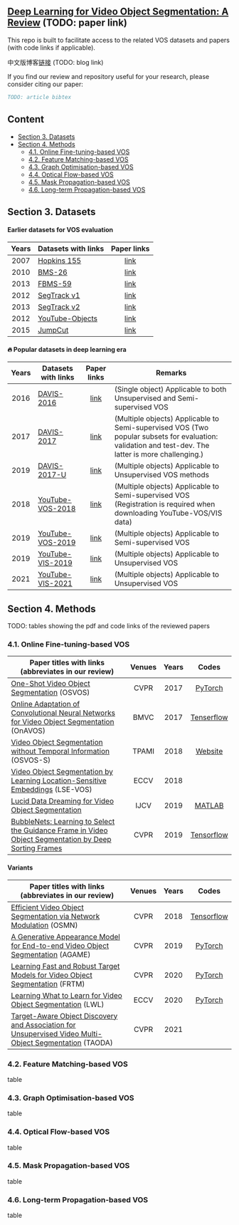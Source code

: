 ## [Deep Learning for Video Object Segmentation: A Review]() (TODO: paper link)

This repo is built to facilitate access to the related VOS datasets and papers (with code links if applicable). 

中文版博客[链接]() (TODO: blog link)

If you find our review and repository useful for your research, please consider citing our paper:

```bibtex
TODO: article bibtex
```

## Content

- [Section 3. Datasets](#section-3-datasets)
- [Section 4. Methods](#section-4-methods)
  - [4.1. Online Fine-tuning-based VOS](#41-online-fine-tuning-based-vos)
  - [4.2. Feature Matching-based VOS](#42-feature-matching-based-vos)
  - [4.3. Graph Optimisation-based VOS](#43-graph-optimisation-based-vos)
  - [4.4. Optical Flow-based VOS](#44-optical-flow-based-vos)
  - [4.5. Mask Propagation-based VOS](#45-mask-propagation-based-vos)
  - [4.6. Long-term Propagation-based VOS](#46-long-term-propagation-based-vos)

## Section 3. Datasets

#### Earlier datasets for VOS evaluation
|Years|Datasets with links|Paper links|
|:-:|---|:-:|
|2007|[Hopkins 155](http://www.vision.jhu.edu/data/hopkins155/)|[link](https://www.cis.jhu.edu/~rvidal/publications/cvpr07-benchmark.pdf)|
|2010|[BMS-26](https://lmb.informatik.uni-freiburg.de/resources/datasets/moseg.en.html)|[link](https://link.springer.com/content/pdf/10.1007/978-3-642-15555-0_21.pdf)|
|2013|[FBMS-59](https://lmb.informatik.uni-freiburg.de/resources/datasets/moseg.en.html)|[link](https://ieeexplore.ieee.org/document/6682905)|
|2012|[SegTrack v1](https://cpl.cc.gatech.edu/projects/SegTrack/)|[link](http://www.bmva.org/bmvc/2010/conference/paper56/paper56.pdf)|
|2013|[SegTrack v2](https://web.engr.oregonstate.edu/~lif/SegTrack2/dataset.html)|[link](https://ieeexplore.ieee.org/document/6751383)|
|2012|[YouTube-Objects](https://vision.cs.utexas.edu/projects/videoseg/)|[link](https://www.cs.utexas.edu/~grauman/papers/suyog-eccv2014.pdf)|
|2015|[JumpCut](https://www.dropbox.com/s/v0v3pkrhz1vizyt/VideoSeg_dataset.rar?dl=0)|[link](https://dl.acm.org/doi/10.1145/2816795.2818105)|

#### :fire: Popular datasets in deep learning era

|Years|Datasets with links|Paper links|Remarks|
|:-:|---|:-:|---|
|2016|[DAVIS-2016](https://davischallenge.org/davis2016/code.html)|[link](https://www.cv-foundation.org/openaccess/content_cvpr_2016/papers/Perazzi_A_Benchmark_Dataset_CVPR_2016_paper.pdf)|(Single object) Applicable to both Unsupervised and Semi-supervised VOS|
|2017|[DAVIS-2017](https://davischallenge.org/davis2017/code.html)|[link](https://arxiv.org/pdf/1704.00675.pdf)|(Multiple objects) Applicable to Semi-supervised VOS (Two popular subsets for evaluation: validation and test-dev. The latter is more challenging.)|
|2019|[DAVIS-2017-U](https://davischallenge.org/davis2017/code.html)|[link](https://arxiv.org/pdf/1704.00675.pdf)|(Multiple objects) Applicable to Unsupervised VOS methods|
|2018|[YouTube-VOS-2018](https://competitions.codalab.org/competitions/19544#participate-get-data)|[link](https://arxiv.org/pdf/1809.03327.pdf)|(Multiple objects) Applicable to Semi-supervised VOS (Registration is required when downloading YouTube-VOS/VIS data)|
|2019|[YouTube-VOS-2019](https://competitions.codalab.org/competitions/20127#participate-get-data)|[link](https://arxiv.org/pdf/1809.03327.pdf)|(Multiple objects) Applicable to Semi-supervised VOS|
|2019|[YouTube-VIS-2019](https://competitions.codalab.org/competitions/20128#participate-get_data)|[link](https://arxiv.org/pdf/1905.04804.pdf)|(Multiple objects) Applicable to Unsupervised VOS|
|2021|[YouTube-VIS-2021](https://competitions.codalab.org/competitions/28988#participate-get_data)|[link](https://arxiv.org/pdf/1905.04804.pdf)|(Multiple objects) Applicable to Unsupervised VOS|




## Section 4. Methods
TODO: tables showing the pdf and code links of the reviewed papers

### 4.1. Online Fine-tuning-based VOS

|Paper titles with links (abbreviates in our review)|Venues|Years|Codes|
|---|:-:|:-:|:-:|
|[One-Shot Video Object Segmentation](https://openaccess.thecvf.com/content_cvpr_2017/papers/Caelles_One-Shot_Video_Object_CVPR_2017_paper.pdf) (OSVOS)|CVPR|2017|[PyTorch](https://github.com/kmaninis/OSVOS-PyTorch)|
|[Online Adaptation of Convolutional Neural Networks for Video Object Segmentation](https://arxiv.org/pdf/1706.09364.pdf) (OnAVOS)|BMVC|2017|[Tenserflow](https://www.vision.rwth-aachen.de/page/OnAVOS)|
|[Video Object Segmentation without Temporal Information](https://ieeexplore.ieee.org/document/8362936) (OSVOS-S)|TPAMI|2018|[Website](https://cvlsegmentation.github.io/osvos-s/)|
|[Video Object Segmentation by Learning Location-Sensitive Embeddings](https://www.ecva.net/papers/eccv_2018/papers_ECCV/papers/Hai_Ci_Video_Object_Segmentation_ECCV_2018_paper.pdf) (LSE-VOS)|ECCV|2018||
|[Lucid Data Dreaming for Video Object Segmentation](https://link.springer.com/article/10.1007/s11263-019-01164-6)|IJCV|2019|[MATLAB](https://github.com/ankhoreva/LucidDataDreaming)|
|[BubbleNets: Learning to Select the Guidance Frame in Video Object Segmentation by Deep Sorting Frames](https://openaccess.thecvf.com/content_CVPR_2019/papers/Griffin_BubbleNets_Learning_to_Select_the_Guidance_Frame_in_Video_Object_CVPR_2019_paper.pdf)|CVPR|2019|[Tensorflow](https://github.com/griffbr/BubbleNets)|

#### Variants

|Paper titles with links (abbreviates in our review)|Venues|Years|Codes|
|---|:-:|:-:|:-:|
|[Efficient Video Object Segmentation via Network Modulation](https://openaccess.thecvf.com/content_cvpr_2018/papers/Yang_Efficient_Video_Object_CVPR_2018_paper.pdf) (OSMN)|CVPR|2018|[Tensorflow](https://github.com/linjieyangsc/video_seg)|
|[A Generative Appearance Model for End-to-end Video Object Segmentation](https://openaccess.thecvf.com/content_CVPR_2019/papers/Johnander_A_Generative_Appearance_Model_for_End-To-End_Video_Object_Segmentation_CVPR_2019_paper.pdf) (AGAME)|CVPR|2019|[PyTorch](https://github.com/joakimjohnander/agame-vos)|
|[Learning Fast and Robust Target Models for Video Object Segmentation](https://openaccess.thecvf.com/content_CVPR_2020/papers/Robinson_Learning_Fast_and_Robust_Target_Models_for_Video_Object_Segmentation_CVPR_2020_paper.pdf) (FRTM)|CVPR|2020|[PyTorch](https://github.com/andr345/frtm-vos)|
|[Learning What to Learn for Video Object Segmentation](https://www.ecva.net/papers/eccv_2020/papers_ECCV/papers/123470766.pdf) (LWL)|ECCV|2020|[PyTorch](https://github.com/visionml/pytracking)|
|[Target-Aware Object Discovery and Association for Unsupervised Video Multi-Object Segmentation](https://openaccess.thecvf.com/content/CVPR2021/papers/Zhou_Target-Aware_Object_Discovery_and_Association_for_Unsupervised_Video_Multi-Object_Segmentation_CVPR_2021_paper.pdf) (TAODA)|CVPR|2021||

### 4.2. Feature Matching-based VOS

table

### 4.3. Graph Optimisation-based VOS

table

### 4.4. Optical Flow-based VOS

table

### 4.5. Mask Propagation-based VOS

table

### 4.6. Long-term Propagation-based VOS

table
